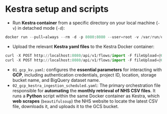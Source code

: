 # **Kestra setup and scripts**

- Run **Kestra container** from a specific directory on your local machine (`-v`) in detached mode (`-d`):

```python
docker run --pull=always --rm -d -p 8080:8080 --user=root -v /var/run/docker.sock:/var/run/docker.sock -v /Users/aurafrizzati/Desktop/DE-2025-FinalProject/terraform:/tmp kestra/kestra:latest server local
```

- Upload the relevant **Kestra yaml files** to the Kestra Docker container:

```python
curl -X POST http://localhost:8080/api/v1/flows/import -F fileUpload=@01_gcp_kv.yaml
curl -X POST http://localhost:8080/api/v1/flows/import -F fileUpload=@02_gcp_kestra_ingestion_scheduled.yaml
```

- `01_gcp_kv.yaml`: configures the **essential parameters** for interacting with **GCP**, including authentication credentials, project ID, location, storage bucket name, and BigQuery dataset name.
- `02_gcp_kestra_ingestion_scheduled.yaml`: The primary orchestration file responsible for **automating** the **monthly retrieval of NHS CSV files**. It runs a **Python** script within the same Docker container as Kestra, which **web scrapes** (`beautifulsoup`) the NHS website to locate the latest CSV file, downloads it, and uploads it to the GCS bucket.